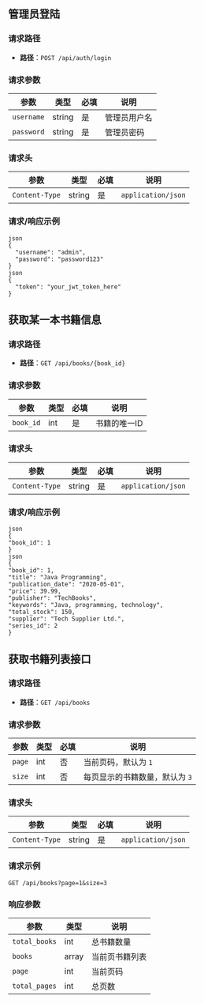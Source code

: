 ## 管理员登陆

### 请求路径

- **路径**：`POST /api/auth/login`

### 请求参数

| 参数        | 类型     | 必填 | 说明                     |
|-------------|----------|------|--------------------------|
| `username`  | string   | 是   | 管理员用户名             |
| `password`  | string   | 是   | 管理员密码               |

### 请求头

| 参数           | 类型         | 必填 | 说明                     |
|----------------|--------------|------|--------------------------|
| `Content-Type` | string       | 是   | `application/json`        |

### 请求/响应示例

```
json
{
  "username": "admin",
  "password": "password123"
}
json
{
  "token": "your_jwt_token_here"
}
```

## 获取某一本书籍信息

### 请求路径

- **路径**：`GET /api/books/{book_id}`

### 请求参数

| 参数      | 类型   | 必填 | 说明         |
|-----------|--------|------|--------------|
| `book_id` | int    | 是   | 书籍的唯一ID |

### 请求头

| 参数           | 类型         | 必填 | 说明                     |
|----------------|--------------|------|--------------------------|
| `Content-Type` | string       | 是   | `application/json`        |

### 请求/响应示例

```
json
{
"book_id": 1
}
json
{
"book_id": 1,
"title": "Java Programming",
"publication_date": "2020-05-01",
"price": 39.99,
"publisher": "TechBooks",
"keywords": "Java, programming, technology",
"total_stock": 150,
"supplier": "Tech Supplier Ltd.",
"series_id": 2
}
```

## 获取书籍列表接口

### 请求路径

- **路径**：`GET /api/books`

### 请求参数

| 参数      | 类型   | 必填 | 说明                           |
|-----------|--------|------|--------------------------------|
| `page`    | int    | 否   | 当前页码，默认为 `1`          |
| `size`    | int    | 否   | 每页显示的书籍数量，默认为 `3` |

### 请求头

| 参数           | 类型         | 必填 | 说明                     |
|----------------|--------------|------|--------------------------|
| `Content-Type` | string       | 是   | `application/json`        |

### 请求示例

```
GET /api/books?page=1&size=3
```

### 响应参数

| 参数          | 类型       | 说明                                   |
|---------------|------------|----------------------------------------|
| `total_books` | int        | 总书籍数量                             |
| `books`       | array      | 当前页书籍列表                         |
| `page`        | int        | 当前页码                               |
| `total_pages` | int        | 总页数                                 |



